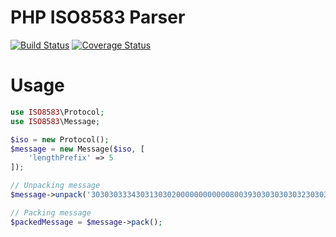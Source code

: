 # PHP ISO8583 Parser
[![Build Status](https://travis-ci.org/m1ome/iso8583.svg?branch=master)](https://travis-ci.org/m1ome/iso8583)
[![Coverage Status](https://coveralls.io/repos/github/m1ome/iso8583/badge.svg?branch=master)](https://coveralls.io/github/m1ome/iso8583?branch=master)

# Usage
```php
use ISO8583\Protocol;
use ISO8583\Message;

$iso = new Protocol();
$message = new Message($iso, [
	'lengthPrefix' => 5
]);

// Unpacking message
$message->unpack('303030333430313030200000000000080039303030303032303031303130313030303030303030');

// Packing message
$packedMessage = $message->pack();
```
